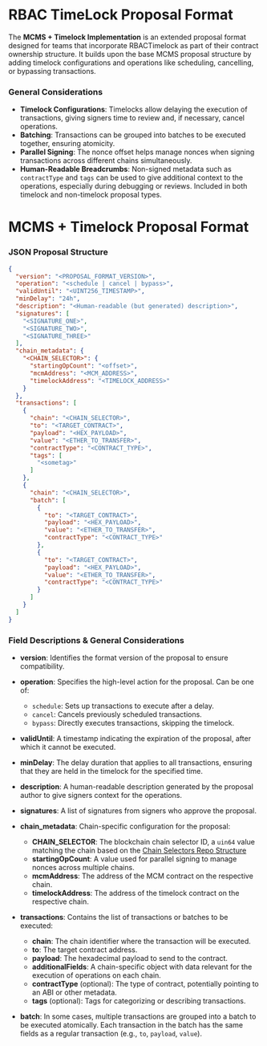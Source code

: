# RBAC TimeLock Proposal Format

The **MCMS + Timelock Implementation** is an extended proposal format designed for teams that incorporate
RBACTimelock as part of their contract ownership structure. It builds upon the base MCMS proposal structure by adding
timelock configurations and operations like scheduling, cancelling, or bypassing transactions.

### General Considerations

- **Timelock Configurations**: Timelocks allow delaying the execution of transactions, giving signers time to review
  and, if necessary, cancel operations.
- **Batching**: Transactions can be grouped into batches to be executed together, ensuring atomicity.
- **Parallel Signing**: The nonce offset helps manage nonces when signing transactions across different chains
  simultaneously.
- **Human-Readable Breadcrumbs**: Non-signed metadata such as `contractType` and `tags` can be used to give additional
  context to the operations, especially during debugging or reviews. Included in both timelock and non-timelock proposal
  types.

# MCMS + Timelock Proposal Format

<!-- panels:start -->

<!-- div:left-panel -->

### JSON Proposal Structure

```json
{
  "version": "<PROPOSAL_FORMAT_VERSION>",
  "operation": "<schedule | cancel | bypass>",
  "validUntil": "<UINT256_TIMESTAMP>",
  "minDelay": "24h",
  "description": "<Human-readable (but generated) description>",
  "signatures": [
    "<SIGNATURE_ONE>",
    "<SIGNATURE_TWO>",
    "<SIGNATURE_THREE>"
  ],
  "chain_metadata": {
    "<CHAIN_SELECTOR>": {
      "startingOpCount": "<offset>",
      "mcmAddress": "<MCM_ADDRESS>",
      "timelockAddress": "<TIMELOCK_ADDRESS>"
    }
  },
  "transactions": [
    {
      "chain": "<CHAIN_SELECTOR>",
      "to": "<TARGET_CONTRACT>",
      "payload": "<HEX_PAYLOAD>",
      "value": "<ETHER_TO_TRANSFER>",
      "contractType": "<CONTRACT_TYPE>",
      "tags": [
        "<sometag>"
      ]
    },
    {
      "chain": "<CHAIN_SELECTOR>",
      "batch": [
        {
          "to": "<TARGET_CONTRACT>",
          "payload": "<HEX_PAYLOAD>",
          "value": "<ETHER_TO_TRANSFER>",
          "contractType": "<CONTRACT_TYPE>"
        },
        {
          "to": "<TARGET_CONTRACT>",
          "payload": "<HEX_PAYLOAD>",
          "value": "<ETHER_TO_TRANSFER>",
          "contractType": "<CONTRACT_TYPE>"
        }
      ]
    }
  ]
}
```

<!-- div:right-panel -->

### Field Descriptions & General Considerations

- **version**: Identifies the format version of the proposal to ensure compatibility.

- **operation**: Specifies the high-level action for the proposal. Can be one of:
    - `schedule`: Sets up transactions to execute after a delay.
    - `cancel`: Cancels previously scheduled transactions.
    - `bypass`: Directly executes transactions, skipping the timelock.

- **validUntil**: A timestamp indicating the expiration of the proposal, after which it cannot be executed.

- **minDelay**: The delay duration that applies to all transactions, ensuring that they are held in the timelock for the
  specified time.

- **description**: A human-readable description generated by the proposal author to give signers context for the
  operations.

- **signatures**: A list of signatures from signers who approve the proposal.

- **chain_metadata**: Chain-specific configuration for the proposal:
    - **CHAIN_SELECTOR**: The blockchain chain selector ID, a `uin64` value matching the chain based on
      the [Chain Selectors Repo Structure](https://github.com/smartcontractkit/chain-selectors)
    - **startingOpCount**: A value used for parallel signing to manage nonces across multiple chains.
    - **mcmAddress**: The address of the MCM contract on the respective chain.
    - **timelockAddress**: The address of the timelock contract on the respective chain.

- **transactions**: Contains the list of transactions or batches to be executed:
    - **chain**: The chain identifier where the transaction will be executed.
    - **to**: The target contract address.
    - **payload**: The hexadecimal payload to send to the contract.
    - **additionalFields**: A chain-specific object with data relevant for the execution of operations on each chain.
    - **contractType** (optional): The type of contract, potentially pointing to an ABI or other metadata.
    - **tags** (optional): Tags for categorizing or describing transactions.

- **batch**: In some cases, multiple transactions are grouped into a batch to be executed atomically. Each transaction
  in the batch has the same fields as a regular transaction (e.g., `to`, `payload`, `value`).

<!-- panels:end -->